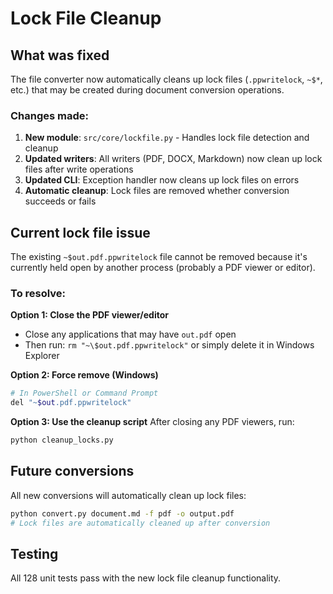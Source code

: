 # Lock File Cleanup

## What was fixed

The file converter now automatically cleans up lock files (`.ppwritelock`, `~$*`, etc.) that may be created during document conversion operations.

### Changes made:

1. **New module**: `src/core/lockfile.py` - Handles lock file detection and cleanup
2. **Updated writers**: All writers (PDF, DOCX, Markdown) now clean up lock files after write operations
3. **Updated CLI**: Exception handler now cleans up lock files on errors
4. **Automatic cleanup**: Lock files are removed whether conversion succeeds or fails

## Current lock file issue

The existing `~$out.pdf.ppwritelock` file cannot be removed because it's currently held open by another process (probably a PDF viewer or editor).

### To resolve:

**Option 1: Close the PDF viewer/editor**
- Close any applications that may have `out.pdf` open
- Then run: `rm "~\$out.pdf.ppwritelock"` or simply delete it in Windows Explorer

**Option 2: Force remove (Windows)**
```bash
# In PowerShell or Command Prompt
del "~$out.pdf.ppwritelock"
```

**Option 3: Use the cleanup script**
After closing any PDF viewers, run:
```bash
python cleanup_locks.py
```

## Future conversions

All new conversions will automatically clean up lock files:
```bash
python convert.py document.md -f pdf -o output.pdf
# Lock files are automatically cleaned up after conversion
```

## Testing

All 128 unit tests pass with the new lock file cleanup functionality.
